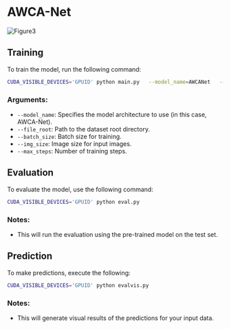 
# AWCA-Net
![Figure3](https://github.com/user-attachments/assets/b72b81f6-6960-43fd-a072-164f0cf4c628)


## Training

To train the model, run the following command:

```bash
CUDA_VISIBLE_DEVICES='GPUID' python main.py   --model_name=AWCANet   --file_root='./file/data'   --batch_size=16   --img_size=256   --max_steps=20000
```

### Arguments:
- `--model_name`: Specifies the model architecture to use (in this case, AWCA-Net).
- `--file_root`: Path to the dataset root directory.
- `--batch_size`: Batch size for training.
- `--img_size`: Image size for input images.
- `--max_steps`: Number of training steps.

## Evaluation

To evaluate the model, use the following command:

```bash
CUDA_VISIBLE_DEVICES='GPUID' python eval.py
```

### Notes:
- This will run the evaluation using the pre-trained model on the test set.

## Prediction

To make predictions, execute the following:

```bash
CUDA_VISIBLE_DEVICES='GPUID' python evalvis.py
```

### Notes:
- This will generate visual results of the predictions for your input data.
